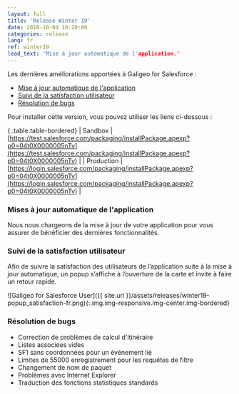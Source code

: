 ```yaml
---
layout: full
title: 'Release Winter 19'
date: 2018-10-04 16:20:00
categories: release
lang: fr
ref: winter19
lead_text: 'Mise à jour automatique de l'application.'
---
```


Les dernières améliorations apportées à Galigeo for Salesforce :

- [Mise à jour automatique de l'application](#mise-a-jour-automatique-de-lapplication)
- [Suivi de la satisfaction utilisateur](#suivi-de-la-satisfaction-utilisateur)
- [Résolution de bugs](#resolution-de-bugs)

Pour installer cette version, vous pouvez utiliser les liens ci-dessous :

{:.table.table-bordered}
| Sandbox  | [https://test.salesforce.com/packaging/installPackage.apexp?p0=04t0X0000005nTv](https://test.salesforce.com/packaging/installPackage.apexp?p0=04t0X0000005nTv) |
| Production  | [https://login.salesforce.com/packaging/installPackage.apexp?p0=04t0X0000005nTv](https://login.salesforce.com/packaging/installPackage.apexp?p0=04t0X0000005nTv) |

### Mises à jour automatique de l'application
Nous nous chargeons de la mise à jour de votre application pour vous assurer de bénéficier des dernières fonctionnalités.

### Suivi de la satisfaction utilisateur
Afin de suivre la satisfaction des utilisateurs de l’application suite à la mise à jour automatique, un popup s’affiche à l’ouverture de la carte et invite à faire un retour rapide.

![Galigeo for Salesforce User]({{ site.url }}/assets/releases/winter19-popup_satisfaction-fr.png){:.img.img-responsive.img-center.img-bordered}

### Résolution de bugs
- Correction de problèmes de calcul d'itinéraire
- Listes associées vides
- SF1 sans coordonnées pour un événement lié
- Limites de 55000 enregistrement pour les requêtes de filtre
- Changement de nom de paquet
- Problèmes avec Internet Explorer
- Traduction des fonctions statistiques standards